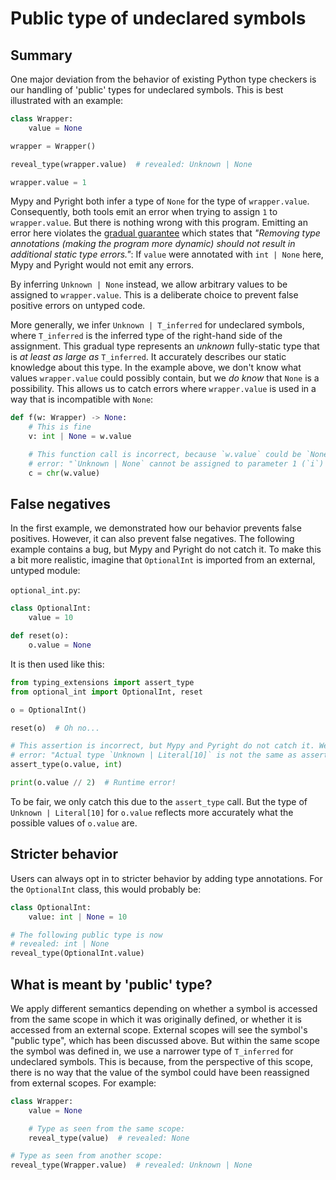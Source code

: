 # Public type of undeclared symbols

## Summary

One major deviation from the behavior of existing Python type checkers is our handling of 'public'
types for undeclared symbols. This is best illustrated with an example:

```py
class Wrapper:
    value = None

wrapper = Wrapper()

reveal_type(wrapper.value)  # revealed: Unknown | None

wrapper.value = 1
```

Mypy and Pyright both infer a type of `None` for the type of `wrapper.value`. Consequently, both
tools emit an error when trying to assign `1` to `wrapper.value`. But there is nothing wrong with
this program. Emitting an error here violates the [gradual guarantee] which states that *"Removing
type annotations (making the program more dynamic) should not result in additional static type
errors."*: If `value` were annotated with `int | None` here, Mypy and Pyright would not emit any
errors.

By inferring `Unknown | None` instead, we allow arbitrary values to be assigned to `wrapper.value`.
This is a deliberate choice to prevent false positive errors on untyped code.

More generally, we infer `Unknown | T_inferred` for undeclared symbols, where `T_inferred` is the
inferred type of the right-hand side of the assignment. This gradual type represents an *unknown*
fully-static type that is *at least as large as* `T_inferred`. It accurately describes our static
knowledge about this type. In the example above, we don't know what values `wrapper.value` could
possibly contain, but we *do know* that `None` is a possibility. This allows us to catch errors
where `wrapper.value` is used in a way that is incompatible with `None`:

```py
def f(w: Wrapper) -> None:
    # This is fine
    v: int | None = w.value

    # This function call is incorrect, because `w.value` could be `None`. We therefore emit the following
    # error: "`Unknown | None` cannot be assigned to parameter 1 (`i`) of function `chr`; expected type `int`"
    c = chr(w.value)
```

## False negatives

In the first example, we demonstrated how our behavior prevents false positives. However, it can
also prevent false negatives. The following example contains a bug, but Mypy and Pyright do not
catch it. To make this a bit more realistic, imagine that `OptionalInt` is imported from an
external, untyped module:

`optional_int.py`:

```py
class OptionalInt:
    value = 10

def reset(o):
    o.value = None
```

It is then used like this:

```py
from typing_extensions import assert_type
from optional_int import OptionalInt, reset

o = OptionalInt()

reset(o)  # Oh no...

# This assertion is incorrect, but Mypy and Pyright do not catch it. We raise the following
# error: "Actual type `Unknown | Literal[10]` is not the same as asserted type `int`"
assert_type(o.value, int)

print(o.value // 2)  # Runtime error!
```

To be fair, we only catch this due to the `assert_type` call. But the type of
`Unknown | Literal[10]` for `o.value` reflects more accurately what the possible values of `o.value`
are.

## Stricter behavior

Users can always opt in to stricter behavior by adding type annotations. For the `OptionalInt`
class, this would probably be:

```py
class OptionalInt:
    value: int | None = 10

# The following public type is now
# revealed: int | None
reveal_type(OptionalInt.value)
```

## What is meant by 'public' type?

We apply different semantics depending on whether a symbol is accessed from the same scope in which
it was originally defined, or whether it is accessed from an external scope. External scopes will
see the symbol's "public type", which has been discussed above. But within the same scope the symbol
was defined in, we use a narrower type of `T_inferred` for undeclared symbols. This is because, from
the perspective of this scope, there is no way that the value of the symbol could have been
reassigned from external scopes. For example:

```py
class Wrapper:
    value = None

    # Type as seen from the same scope:
    reveal_type(value)  # revealed: None

# Type as seen from another scope:
reveal_type(Wrapper.value)  # revealed: Unknown | None
```

[gradual guarantee]: https://typing.readthedocs.io/en/latest/spec/concepts.html#the-gradual-guarantee
